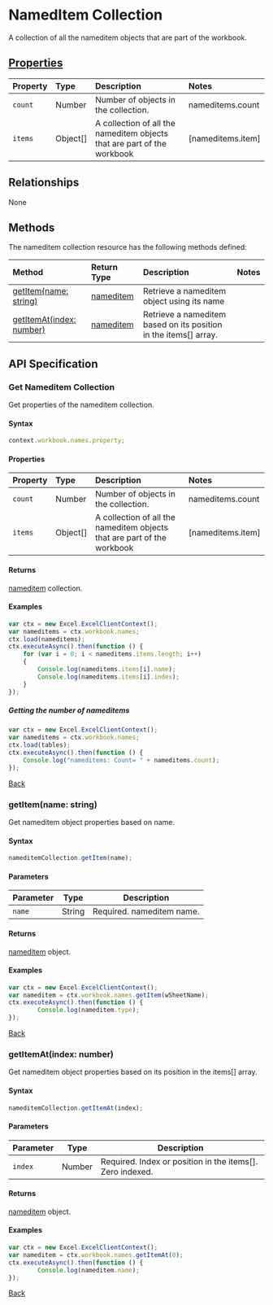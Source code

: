 # NamedItem Collection
A collection of all the nameditem objects that are part of the workbook. 

## [Properties](#get-nameditem-collection)

| Property         | Type    |Description|Notes |
|:-----------------|:--------|:----------|:-----|
|`count`| Number   | Number of objects in the collection.|nameditems.count|
|`items`| Object[] | A collection of all the nameditem objects that are part of the workbook|[nameditems.item] |

## Relationships

None

## Methods

The nameditem collection resource has the following methods defined:

| Method     | Return Type    |Description|Notes  |
|:-----------------|:--------|:----------|:------|
|[getItem(name: string)](#getitemname-string)| [nameditem](nameditem.md)      |Retrieve a nameditem object using its name||
|[getItemAt(index: number)](#getitematindex-number)| [nameditem](nameditem.md)     |Retrieve a nameditem based on its position in the items[] array.||


## API Specification 

### Get Nameditem Collection

Get properties of the nameditem collection. 

#### Syntax
```js
context.workbook.names.property;
```

#### Properties

| Property         | Type    |Description|Notes |
|:-----------------|:--------|:----------|:-----|
|`count`| Number   | Number of objects in the collection.|nameditems.count|
|`items`| Object[] | A collection of all the nameditem objects that are part of the workbook|[nameditems.item] |


#### Returns

[nameditem](nameditem.md) collection. 

#### Examples

```js
var ctx = new Excel.ExcelClientContext();
var nameditems = ctx.workbook.names;
ctx.load(nameditems);
ctx.executeAsync().then(function () {
	for (var i = 0; i < nameditems.items.length; i++)
	{
		Console.log(nameditems.items[i].name);
		Console.log(nameditems.items[i].index);
	}
});
```

##### Getting the number of nameditems

```js
var ctx = new Excel.ExcelClientContext();
var nameditems = ctx.workbook.names;
ctx.load(tables);
ctx.executeAsync().then(function () {
	Console.log("nameditems: Count= " + nameditems.count);
});

```
[Back](#properties)

### getItem(name: string)

Get nameditem object properties based on name.

#### Syntax
```js
nameditemCollection.getItem(name);
```

#### Parameters

Parameter       | Type  | Description
--------------- | ------ | ------------
 `name`| String | Required. nameditem name. 

#### Returns

[nameditem](nameditem.md) object.

#### Examples
```js
var ctx = new Excel.ExcelClientContext();
var nameditem = ctx.workbook.names.getItem(wSheetName);
ctx.executeAsync().then(function () {
		Console.log(nameditem.type);
});
```
[Back](#methods)


### getItemAt(index: number)

Get nameditem object properties based on its position in the items[] array. 

#### Syntax
```js
nameditemCollection.getItemAt(index);
```

#### Parameters

Parameter       | Type  | Description
--------------- | ------ | ------------
 `index`| Number | Required. Index or position in the items[]. Zero indexed.

#### Returns

[nameditem](nameditem.md) object.

#### Examples
```js
var ctx = new Excel.ExcelClientContext();
var nameditem = ctx.workbook.names.getItemAt(0);
ctx.executeAsync().then(function () {
		Console.log(nameditem.name);
});
```
[Back](#methods)
